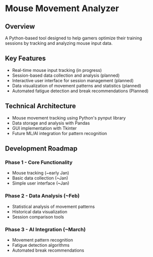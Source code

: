 # Mouse Movement Analyzer

## Overview
A Python-based tool designed to help gamers optimize their training sessions by tracking and analyzing mouse input data.

## Key Features
- Real-time mouse input tracking (in progress)
- Session-based data collection and analysis (planned)
- Interactive user interface for session management (planned)
- Data visualization of movement patterns and statistics (planned)
- Automated fatigue detection and break recommendations (Planned)

## Technical Architecture
- Mouse movement tracking using Python's pynput library
- Data storage and analysis with Pandas
- GUI implementation with Tkinter
- Future ML/AI integration for pattern recognition


## Development Roadmap
### Phase 1 - Core Functionality
- Mouse tracking (~early Jan)
- Basic data collection (~Jan)
- Simple user interface (~Jan)

### Phase 2 - Data Analysis (~Feb)
- Statistical analysis of movement patterns
- Historical data visualization
- Session comparison tools

### Phase 3 - AI Integration (~March)
- Movement pattern recognition
- Fatigue detection algorithms
- Automated break recommendations
